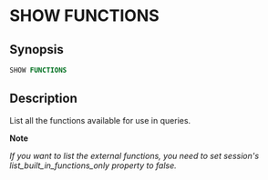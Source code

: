 
SHOW FUNCTIONS
==============

Synopsis
--------

``` sql
SHOW FUNCTIONS
```

Description
-----------

List all the functions available for use in queries.


**Note**

*If you want to list the external functions, you need to set session's list_built_in_functions_only property to false.*
